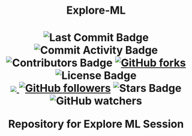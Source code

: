 <div align=center>
<H1>
Explore-ML
<H1>
</center>

<div align="center">
<img src="https://img.shields.io/github/last-commit/DSC-IIT-GOA/Explore-ML" alt="Last Commit Badge"/>
<img src="https://img.shields.io/github/commit-activity/w/DSC-IIT-GOA/Explore-ML" alt="Commit Activity Badge"/>
<img src="https://img.shields.io/github/contributors/DSC-IIT-GOA/Explore-ML" alt="Contributors Badge"/>
<a href="https://github.com/DSC-IIT-GOA/Explore-ML/network"><img alt="GitHub forks" src="https://img.shields.io/github/forks/DSC-IIT-GOA/Explore-ML"></a>
<img src="https://img.shields.io/github/license/DSC-IIT-GOA/Explore-ML" alt="License Badge"/>

<br>
<a href="https://www.linkedin.com/in/srajan-chourasia/">
<img src="https://camo.githubusercontent.com/406fa0f807a6e4126cf965cf201f6197861d49e3/68747470733a2f2f696d672e736869656c64732e696f2f747769747465722f75726c3f6c6162656c3d4c696e6b6564496e266c6f676f3d6c696e6b6564496e267374796c653d736f6369616c2675726c3d68747470732533412532462532467777772e6c696e6b6564696e2e636f6d253246696e253246716173696d2d68617373616e253246"/>
</a>
<a href="https://github.com/DSC-IIT-GOA">
<img alt="GitHub followers" src="https://img.shields.io/github/followers/DSC-IIT-GOA?label=Follow&style=social"/></a>
<img src="https://img.shields.io/github/stars/DSC-IIT-GOA/Explore-ML?style=social" alt="Stars Badge"/>
<img alt="GitHub watchers" src="https://img.shields.io/github/watchers/DSC-IIT-GOA/Explore-ML?style=social">
</div>


Repository for Explore ML Session


